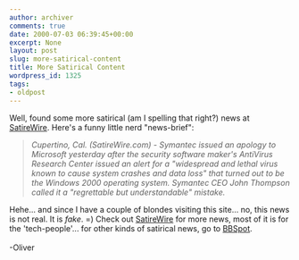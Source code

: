 ```yaml
---
author: archiver
comments: true
date: 2000-07-03 06:39:45+00:00
excerpt: None
layout: post
slug: more-satirical-content
title: More Satirical Content
wordpress_id: 1325
tags:
- oldpost
---
```


Well, found some more satirical (am I spelling that right?) news at <a href="http://www.satirewire.com" target="_blank">SatireWire</a>. Here's a funny little nerd "news-brief":<blockquote><i>Cupertino, Cal. (SatireWire.com) - Symantec issued an                     apology to Microsoft yesterday after the security                     software maker's AntiVirus Research Center issued an                     alert for a "widespread and lethal virus known to cause                     system crashes and data loss" that turned out to be the                     Windows 2000 operating system. Symantec CEO John                     Thompson called it a "regrettable but understandable"                     mistake.</blockquote></i>Hehe... and since I have a couple of blondes visiting this site... no, this news is not real.  It is <i>fake</i>. =) Check out <a href="http://www.satirewire.com" target="_blank">SatireWire</a> for more news, most of it is for the 'tech-people'... for other kinds of satirical news, go to <a href="http://www.bbspot.com" target="_blank">BBSpot</a>.<br /><br />-Oliver